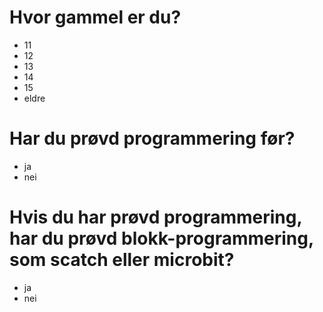 # Hvor gammel er du?
- 11
- 12
- 13
- 14
- 15
- eldre

# Har du prøvd programmering før?
- ja
- nei

# Hvis du har prøvd programmering, har du prøvd blokk-programmering, som scatch eller microbit?
- ja
- nei

